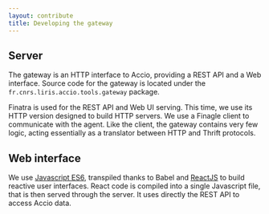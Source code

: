 ```yaml
---
layout: contribute
title: Developing the gateway
---
```


## Server

The gateway is an HTTP interface to Accio, providing a REST API and a Web interface.
Source code for the gateway is located under the `fr.cnrs.liris.accio.tools.gateway` package.

Finatra is used for the REST API and Web UI serving.
This time, we use its HTTP version designed to build HTTP servers.
We use a Finagle client to communicate with the agent.
Like the client, the gateway contains very few logic, acting essentially as a translator between HTTP and Thrift protocols.

## Web interface

We use [Javascript ES6](https://babeljs.io/docs/learn-es2015/), transpiled thanks to Babel and [ReactJS](https://facebook.github.io/react/) to build reactive user interfaces.
React code is compiled into a single Javascript file, that is then served through the server.
It uses directly the REST API to access Accio data.
